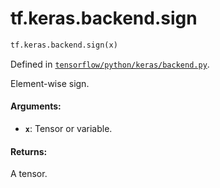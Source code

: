 <div itemscope itemtype="http://developers.google.com/ReferenceObject">
<meta itemprop="name" content="tf.keras.backend.sign" />
<meta itemprop="path" content="Stable" />
</div>

# tf.keras.backend.sign

``` python
tf.keras.backend.sign(x)
```



Defined in [`tensorflow/python/keras/backend.py`](/code/stable/tensorflow/python/keras/backend.py).

Element-wise sign.

#### Arguments:

* <b>`x`</b>: Tensor or variable.


#### Returns:

A tensor.